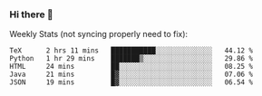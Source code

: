 ### Hi there 👋

<!--
**ericxiaseattle/ericxiaseattle** is a ✨ _special_ ✨ repository because its `README.md` (this file) appears on your GitHub profile.

Here are some ideas to get you started:

- 🔭 I’m currently working on ...
- 🌱 I’m currently learning ...
- 👯 I’m looking to collaborate on ...
- 🤔 I’m looking for help with ...
- 💬 Ask me about ...
- 📫 How to reach me: ...
- 😄 Pronouns: ...
- ⚡ Fun fact: ...
-->

Weekly Stats (not syncing properly need to fix):
<!--START_SECTION:waka-->
```text
TeX      2 hrs 11 mins   ███████████░░░░░░░░░░░░░░   44.12 % 
Python   1 hr 29 mins    ███████▒░░░░░░░░░░░░░░░░░   29.86 % 
HTML     24 mins         ██░░░░░░░░░░░░░░░░░░░░░░░   08.25 % 
Java     21 mins         █▓░░░░░░░░░░░░░░░░░░░░░░░   07.06 % 
JSON     19 mins         █▓░░░░░░░░░░░░░░░░░░░░░░░   06.54 % 
```
<!--END_SECTION:waka-->
